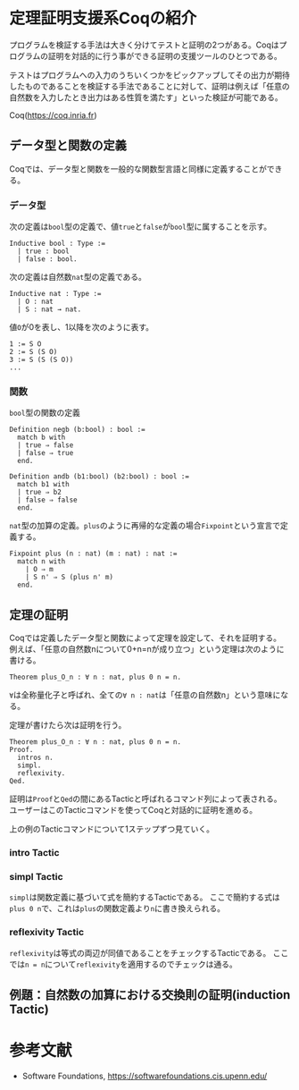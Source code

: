 # 定理証明支援系Coqの紹介
プログラムを検証する手法は大きく分けてテストと証明の2つがある。Coqはプログラムの証明を対話的に行う事ができる証明の支援ツールのひとつである。

テストはプログラムへの入力のうちいくつかをピックアップしてその出力が期待したものであることを検証する手法であることに対して、証明は例えば「任意の自然数を入力したとき出力はある性質を満たす」といった検証が可能である。

Coq(https://coq.inria.fr)

## データ型と関数の定義
Coqでは、データ型と関数を一般的な関数型言語と同様に定義することができる。

### データ型
次の定義は`bool`型の定義で、値`true`と`false`が`bool`型に属することを示す。
```
Inductive bool : Type :=
  | true : bool
  | false : bool.
```
次の定義は自然数`nat`型の定義である。
```
Inductive nat : Type :=
  | O : nat
  | S : nat → nat.
```
値`O`が0を表し、1以降を次のように表す。
```
1 := S O
2 := S (S O)
3 := S (S (S O))
...
```

### 関数
`bool`型の関数の定義
```
Definition negb (b:bool) : bool :=
  match b with
  | true ⇒ false
  | false ⇒ true
  end.

Definition andb (b1:bool) (b2:bool) : bool :=
  match b1 with
  | true ⇒ b2
  | false ⇒ false
  end.
```

`nat`型の加算の定義。`plus`のように再帰的な定義の場合`Fixpoint`という宣言で定義する。
```
Fixpoint plus (n : nat) (m : nat) : nat :=
  match n with
    | O ⇒ m
    | S n' ⇒ S (plus n' m)
  end.
```

## 定理の証明
Coqでは定義したデータ型と関数によって定理を設定して、それを証明する。
例えば、「任意の自然数nについて0+n=nが成り立つ」という定理は次のように書ける。
```
Theorem plus_O_n : ∀ n : nat, plus 0 n = n.
```
`∀`は全称量化子と呼ばれ、全ての`∀ n : nat`は「任意の自然数n」という意味になる。

定理が書けたら次は証明を行う。
```
Theorem plus_O_n : ∀ n : nat, plus 0 n = n.
Proof.
  intros n.
  simpl.
  reflexivity.
Qed.
```
証明は`Proof`と`Qed`の間にあるTacticと呼ばれるコマンド列によって表される。
ユーザーはこのTacticコマンドを使ってCoqと対話的に証明を進める。

上の例のTacticコマンドについて1ステップずつ見ていく。
### intro Tactic
### simpl Tactic
`simpl`は関数定義に基づいて式を簡約するTacticである。
ここで簡約する式は`plus 0 n`で、これは`plus`の関数定義より`n`に書き換えられる。

### reflexivity Tactic
`reflexivity`は等式の両辺が同値であることをチェックするTacticである。
ここでは`n = n`について`reflexivity`を適用するのでチェックは通る。

## 例題：自然数の加算における交換則の証明(induction Tactic)

# 参考文献
- Software Foundations, https://softwarefoundations.cis.upenn.edu/
